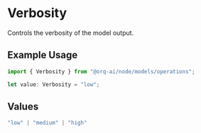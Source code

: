 # Verbosity

Controls the verbosity of the model output.

## Example Usage

```typescript
import { Verbosity } from "@orq-ai/node/models/operations";

let value: Verbosity = "low";
```

## Values

```typescript
"low" | "medium" | "high"
```